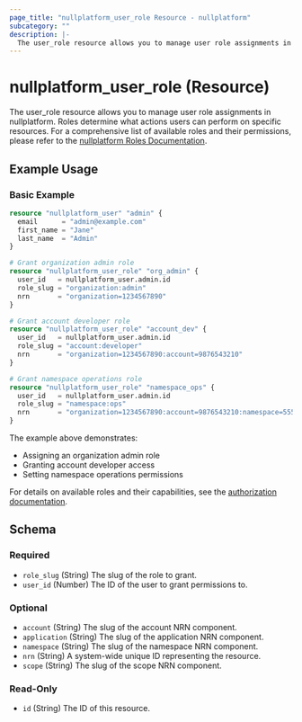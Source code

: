 ```yaml
---
page_title: "nullplatform_user_role Resource - nullplatform"
subcategory: ""
description: |-
  The user_role resource allows you to manage user role assignments in nullplatform.
---
```


# nullplatform_user_role (Resource)

The user_role resource allows you to manage user role assignments in nullplatform. Roles determine what actions users can perform on specific resources. For a comprehensive list of available roles and their permissions, please refer to the [nullplatform Roles Documentation](https://docs.nullplatform.io/docs/authorization/roles).

## Example Usage

### Basic Example

```terraform
resource "nullplatform_user" "admin" {
  email      = "admin@example.com"
  first_name = "Jane"
  last_name  = "Admin"
}

# Grant organization admin role
resource "nullplatform_user_role" "org_admin" {
  user_id   = nullplatform_user.admin.id
  role_slug = "organization:admin"
  nrn       = "organization=1234567890"
}

# Grant account developer role
resource "nullplatform_user_role" "account_dev" {
  user_id   = nullplatform_user.admin.id
  role_slug = "account:developer"
  nrn       = "organization=1234567890:account=9876543210"
}

# Grant namespace operations role
resource "nullplatform_user_role" "namespace_ops" {
  user_id   = nullplatform_user.admin.id
  role_slug = "namespace:ops"
  nrn       = "organization=1234567890:account=9876543210:namespace=5555555555"
}
```

The example above demonstrates:
* Assigning an organization admin role
* Granting account developer access
* Setting namespace operations permissions

For details on available roles and their capabilities, see the [authorization documentation](https://docs.nullplatform.io/docs/authorization/roles).

<!-- schema generated by tfplugindocs -->
## Schema

### Required

- `role_slug` (String) The slug of the role to grant.
- `user_id` (Number) The ID of the user to grant permissions to.

### Optional

- `account` (String) The slug of the account NRN component.
- `application` (String) The slug of the application NRN component.
- `namespace` (String) The slug of the namespace NRN component.
- `nrn` (String) A system-wide unique ID representing the resource.
- `scope` (String) The slug of the scope NRN component.

### Read-Only

- `id` (String) The ID of this resource.
